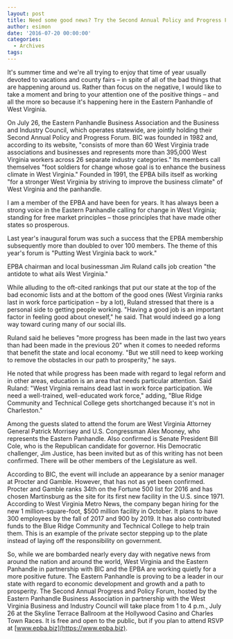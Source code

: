 ```yaml
---
layout: post
title: Need some good news? Try the Second Annual Policy and Progress Forum
author: esimon
date: '2016-07-20 00:00:00'
categories:
  - Archives
tags:
---
```

It's summer time and we're all trying to enjoy that time of year usually devoted to vacations and county fairs &ndash; in spite of all of the bad things that are happening around us. Rather than focus on the negative, I would like to take a moment and bring to your attention one of the positive things &ndash; and all the more so because it's happening here in the Eastern Panhandle of West Virginia.

On July 26, the Eastern Panhandle Business Association and the Business and Industry Council, which operates statewide, are jointly holding their Second Annual Policy and Progress Forum. BIC was founded in 1982 and, according to its website, "consists of more than 60 West Virginia trade associations and businesses and represents more than 395,000 West Virginia workers across 26 separate industry categories." Its members call themselves "foot soldiers for change whose goal is to enhance the business climate in West Virginia." Founded in 1991, the EPBA bills itself as working "for a stronger West Virginia by striving to improve the business climate" of West Virginia and the panhandle.
 
 I am a member of the EPBA and have been for years. It has always been a strong voice in the Eastern Panhandle calling for change in West Virginia; standing for free market principles &ndash; those principles that have made other states so prosperous.

Last year's inaugural forum was such a success that the EPBA membership subsequently more than doubled to over 100 members. The theme of this year's forum is "Putting West Virginia back to work."

EPBA chairman and local businessman Jim Ruland calls job creation "the antidote to what ails West Virginia."

While alluding to the oft-cited rankings that put our state at the top of the bad economic lists and at the bottom of the good ones (West Virginia ranks last in work force participation &ndash; by a lot), Ruland stressed that there is a personal side to getting people working. "Having a good job is an important factor in feeling good about oneself," he said. That would indeed go a long way toward curing many of our social ills.

Ruland said he believes "more progress has been made in the last two years than had been made in the previous 20" when it comes to needed reforms that benefit the state and local economy. "But we still need to keep working to remove the obstacles in our path to prosperity," he says. 

He noted that while progress has been made with regard to legal reform and in other areas, education is an area that needs particular attention. Said Ruland: "West Virginia remains dead last in work force participation. We need a well-trained, well-educated work force," adding, "Blue Ridge Community and Technical College gets shortchanged because it's not in Charleston." 

Among the guests slated to attend the forum are West Virginia Attorney General Patrick Morrisey and U.S. Congressman Alex Mooney, who represents the Eastern Panhandle. Also confirmed is Senate President Bill Cole, who is the Republican candidate for governor. His Democratic challenger, Jim Justice, has been invited but as of this writing has not been confirmed. There will be other members of the Legislature as well.

According to BIC, the event will include an appearance by a senior manager at Procter and Gamble. However, that has not as yet been confirmed. Procter and Gamble ranks 34th on the Fortune 500 list for 2016 and has chosen Martinsburg as the site for its first new facility in the U.S. since 1971. According to West Virginia Metro News, the company began hiring for the new 1 million-square-foot, $500 million facility in October. It plans to have 300 employees by the fall of 2017 and 900 by 2019. It has also contributed funds to the Blue Ridge Community and Technical College to help train them. This is an example of the private sector stepping up to the plate instead of laying off the responsibility on government.

So, while we are bombarded nearly every day with negative news from around the nation and around the world, West Virginia and the Eastern Panhandle in partnership with BIC and the EPBA are working quietly for a more positive future. The Eastern Panhandle is proving to be a leader in our state with regard to economic development and growth and a path to prosperity. The Second Annual Progress and Policy Forum, hosted by the Eastern Panhandle Business Association in partnership with the West Virginia Business and Industry Council will take place from 1 to 4 p.m., July 26 at the Skyline Terrace Ballroom at the Hollywood Casino and Charles Town Races. It is free and open to the public, but if you plan to attend RSVP at [www.epba.biz](https://www.epba.biz). 


